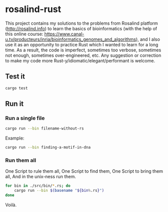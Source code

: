 
# rosalind-rust

This project contains my solutions to the problems from Rosalind platform (http://rosalind.info) to learn the basics of bioinformatics (with the help of this online course: https://www.canal-u.tv/producteurs/inria/bioinformatics_genomes_and_algorithms), and I also use it as an opportunity to practice Rust which I wanted to learn for a long time. As a result, the code is imperfect, sometimes too verbose, sometimes not enough, sometimes over-engineered, etc. Any suggestion or correction to make my code more Rust-y/idiomatic/elegant/performant is welcome.

## Test it

```bash
cargo test
```

## Run it

### Run a single file

```bash
cargo run --bin filename-without-rs
```

Example:

```bash
cargo run --bin finding-a-motif-in-dna
```

### Run them all

One Script to rule them all,
One Script to find them,
One Script to bring them all,
And in the unix-ness run them.

```bash
for bin in ./src/bin/*.rs; do
	cargo run --bin $(basename "${bin%.rs}")
done
```

Voilà.
